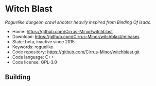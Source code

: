 # Witch Blast

_Roguelike dungeon crawl shooter heavily inspired from Binding Of Isaac._

- Home: https://github.com/Cirrus-Minor/witchblast
- Download: https://github.com/Cirrus-Minor/witchblast/releases
- State: beta, inactive since 2015
- Keywords: roguelike
- Code repository: https://github.com/Cirrus-Minor/witchblast.git
- Code language: C++
- Code license: GPL-3.0

## Building


